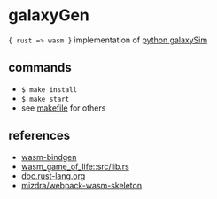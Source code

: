 # galaxyGen

`{ rust => wasm }` implementation of [python galaxySim](https://github.com/lynncyrin/galaxySim)

## commands

* `$ make install`
* `$ make start`
* see [makefile](makefile) for others

## references

* [wasm-bindgen](https://github.com/rustwasm/wasm-bindgen)
* [wasm_game_of_life::src/lib.rs](https://github.com/rustwasm/wasm_game_of_life/blob/9027577f61ec55dd4caa29febce9c49489d90fd3/src/lib.rs)
* [doc.rust-lang.org](https://doc.rust-lang.org/book/second-edition/)
* [mizdra/webpack-wasm-skeleton](https://github.com/mizdra/webpack-wasm-skeleton)

